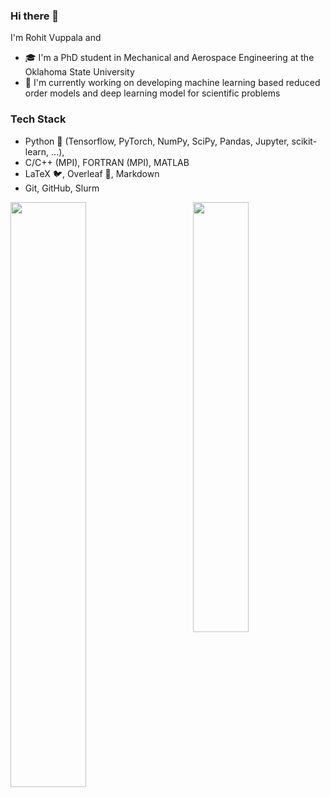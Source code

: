 ### Hi there 👋

I'm Rohit Vuppala and 
* :mortar_board: I'm a PhD student in Mechanical and Aerospace Engineering at the Oklahoma State University
* :telescope: I'm currently working on developing machine learning based reduced order models and deep learning model for scientific problems 

### Tech Stack

* Python :snake: (Tensorflow, PyTorch, NumPy, SciPy, Pandas, Jupyter, scikit-learn, ...), 
* C/C++ (MPI), FORTRAN (MPI), MATLAB 
* LaTeX :bird:, Overleaf :leaves:, Markdown
* Git, GitHub, Slurm


<p>
	<a href="#/"><img width="49%" src="https://github-readme-stats.vercel.app/api?username=rohitvuppala&show_icons=true&hide_title=true" align="left"></a>
	<a href="#/"><img width="42%" src="https://github-readme-stats.vercel.app/api/top-langs/?username=rohitvuppala&layout=compact&hide_title=true" align="right"></a>
</p>

<!--

[![RohitVuppala's github activity graph](https://activity-graph.herokuapp.com/graph?username=rohitvuppala&theme=github)](https://github.com/rohitvuppala/github-readme-activity-graph)

